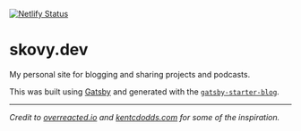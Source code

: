 [![Netlify Status](https://api.netlify.com/api/v1/badges/3d83aace-1d69-4805-ac1e-49dce31584e2/deploy-status)](https://skovy.dev)

# skovy.dev

My personal site for blogging and sharing projects and podcasts.

This was built using [Gatsby](https://www.gatsbyjs.org/) and generated with the [`gatsby-starter-blog`](https://github.com/gatsbyjs/gatsby-starter-blog).

---

_Credit to [overreacted.io](https://github.com/gaearon/overreacted.io) and [kentcdodds.com](https://github.com/kentcdodds/kentcdodds.com) for some of the inspiration._
